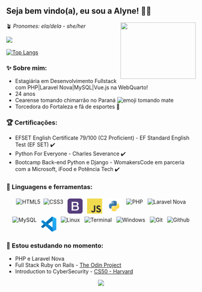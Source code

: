 ## Seja bem vindo(a), eu sou a Alyne! 👩‍💻

<img align="right" width="200" height="150" src="https://i.pinimg.com/originals/47/37/f3/4737f384e164cab17788950cca6a312c.gif"> 

🪴 *Pronomes: ela/dela - she/her* 

<a href="https://www.linkedin.com/in/alynbrasil/"><img src="https://img.shields.io/badge/LinkedIn-0077B5?style=for-the-badge&logo=linkedin&logoColor=white"></a>

[![Top Langs](https://github-readme-stats.vercel.app/api/top-langs/?username=alynebrasil&layout=donut)](https://github.com/alynebrasil/github-readme-stats)

### ✨ Sobre mim:
 - Estagiária em Desenvolvimento Fullstack com PHP|Laravel Nova|MySQL|Vue.js na WebQuarto!
 - 24 anos
 - Cearense tomando chimarrão no Paraná <img src="https://media.tenor.com/PAUuuGXf1nAAAAAM/yerba-mate.gif" alt="emoji tomando mate" width=40px>
 - Torcedora do Fortaleza e fã de esportes 🦁

### 🏆 Certificações:
 - EFSET English Certificate 79/100 (C2 Proficient) - EF Standard English Test (EF SET) ✔️
 - Python For Everyone - Charles Severance ✔️
 - Bootcamp Back-end Python e Django - WomakersCode em parceria com a Microsoft, iFood e Potência Tech ✔️

### 🤖 Linguagens e ferramentas:
<p align="center">
	<img src="https://www.beabadohtml.com.br/midias/imagens/html5.png" alt="HTML5" height="40" style="vertical-align:top; margin:4px"><img src="https://cdn.pixabay.com/photo/2017/08/05/11/16/logo-2582747_640.png" alt="CSS3" height="40" style="vertical-align:top; margin:4px">
	<img src="https://raw.githubusercontent.com/github/explore/80688e429a7d4ef2fca1e82350fe8e3517d3494d/topics/bootstrap/bootstrap.png" alt="Bootstrap" height="40" style="vertical-align:top; margin:4px">
	<img src="https://raw.githubusercontent.com/github/explore/80688e429a7d4ef2fca1e82350fe8e3517d3494d/topics/javascript/javascript.png" alt="Javascript" height="40" style="vertical-align:top; margin:4px">
	<img src="https://raw.githubusercontent.com/github/explore/80688e429a7d4ef2fca1e82350fe8e3517d3494d/topics/python/python.png" alt="Python" height="40" style="vertical-align:top; margin:4px">
	<img src="https://upload.wikimedia.org/wikipedia/commons/thumb/2/27/PHP-logo.svg/2560px-PHP-logo.svg.png" alt="PHP" height="40" style="vertical-align:top; margin:4px">
	<img src="https://cdn.icon-icons.com/icons2/2389/PNG/512/laravel_nova_logo_icon_145118.png" alt="Laravel Nova" height="40" style="vertical-align:top; margin:4px">
	<img src="https://upload.wikimedia.org/wikipedia/labs/8/8e/Mysql_logo.png" alt="MySQL" height="40" style="vertical-align:top; margin:4px">
<img src="https://raw.githubusercontent.com/github/explore/80688e429a7d4ef2fca1e82350fe8e3517d3494d/topics/visual-studio-code/visual-studio-code.png" alt="VS Code" height="40" style="vertical-align:top; margin:4px">
<img src="https://i.pinimg.com/736x/c7/b8/11/c7b8113247fecd83bd9b5ed5bd3f34d5.jpg" alt="Linux" height="40" style="vertical-align:top; margin:4px">
<img src="https://seeklogo.com/images/T/terminal-logo-D3918B1E3A-seeklogo.com.png" alt="Terminal" height="40" style="vertical-align:top; margin:4px">
<img src="https://logosmarcas.net/wp-content/uploads/2021/02/Windows-New-Logo.png" alt="Windows" height="40" style="vertical-align:top; margin:4px">
<img src="https://git-scm.com/images/logos/downloads/Git-Icon-1788C.png" alt="Git" height="40" style="vertical-align:top; margin:4px">
<img src="https://cdn-icons-png.flaticon.com/512/25/25231.png" alt="Github" height="40" style="vertical-align:top; margin:4px">

</p>

### 🌱 Estou estudando no momento:
  - PHP e Laravel Nova
  - Full Stack Ruby on Rails - [The Odin Project](https://www.theodinproject.com/)
  - Introduction to CyberSecurity - [CS50 - Harvard](https://cs50.harvard.edu/cybersecurity/2023/)
	 
<p align="center">
<img width="200px" src="https://i.pinimg.com/originals/26/31/00/263100384ace20ea05815d5756fab23d.gif">
</p>

